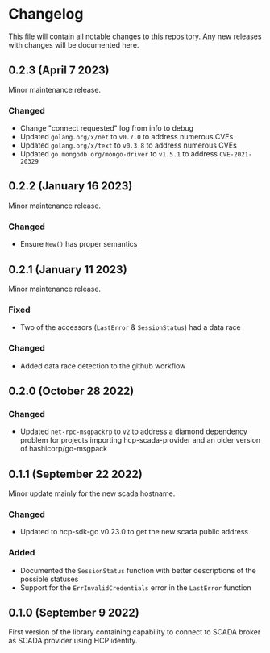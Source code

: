 # Changelog
This file will contain all notable changes to this repository. Any new releases with changes will be documented here.

## 0.2.3 (April 7 2023)
Minor maintenance release.

### Changed
- Change "connect requested" log from info to debug
- Updated `golang.org/x/net` to `v0.7.0` to address numerous CVEs
- Updated `golang.org/x/text` to `v0.3.8` to address numerous CVEs
- Updated `go.mongodb.org/mongo-driver` to `v1.5.1` to address `CVE-2021-20329`

## 0.2.2 (January 16 2023)
Minor maintenance release.

### Changed
- Ensure `New()` has proper semantics

## 0.2.1 (January 11 2023)
Minor maintenance release.

### Fixed
- Two of the accessors (`LastError` & `SessionStatus`) had a data race

### Changed
- Added data race detection to the github workflow

## 0.2.0 (October 28 2022)
### Changed
- Updated `net-rpc-msgpackrp` to `v2` to address a diamond dependency problem for projects importing hcp-scada-provider and an older version of hashicorp/go-msgpack

## 0.1.1 (September 22 2022)
Minor update mainly for the new scada hostname.

### Changed
- Updated to hcp-sdk-go v0.23.0 to get the new scada public address

### Added
- Documented the `SessionStatus` function with better descriptions of the possible statuses
- Support for the `ErrInvalidCredentials` error in the `LastError` function

## 0.1.0 (September 9 2022)
First version of the library containing capability to connect to SCADA broker as SCADA provider using HCP identity.

